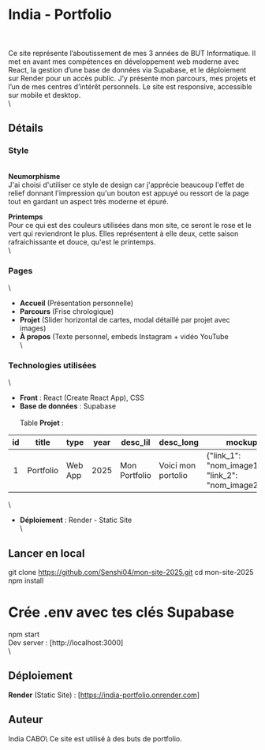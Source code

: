 # India - Portfolio
\
\
Ce site représente l’aboutissement de mes 3 années de BUT Informatique. Il met en avant mes compétences en développement web moderne avec React, la gestion d’une base de données via Supabase, et le déploiement sur Render pour un accès public.
J’y présente mon parcours, mes projets et l’un de mes centres d’intérêt personnels. Le site est responsive, accessible sur mobile et desktop.
\
\
## Détails

### Style
\
**Neumorphisme** \
J'ai choisi d'utiliser ce style de design car j'apprécie beaucoup l'effet de relief donnant l'impression qu'un bouton est appuyé ou ressort de la page tout en gardant un aspect très moderne et épuré.

**Printemps** \
Pour ce qui est des couleurs utilisées dans mon site, ce seront le rose et le vert qui reviendront le plus. Elles représentent à elle deux, cette saison rafraichissante et douce, qu'est le printemps.
\
\
### Pages
\
- **Accueil** (Présentation personnelle)
- **Parcours** (Frise chrologique)
- **Projet** (Slider horizontal de cartes, modal détaillé par projet avec images)
- **À propos** (Texte personnel, embeds Instagram + vidéo YouTube
\
\
### Technologies utilisées 
\
- **Front** : React (Create React App), CSS
- **Base de données** : Supabase
\
\
Table **Projet** : 

| id | title     | type    | year | desc_lil      | desc_long          | mockups                                                  |
|:--:|-----------|---------|------|---------------|--------------------|----------------------------------------------------------|
| 1  | Portfolio | Web App | 2025 | Mon Portfolio | Voici mon portolio | {"link_1": "nom_image1.png", "link_2": "nom_image2.png"} |
\
- **Déploiement** : Render - Static Site
\
\
## Lancer en local

git clone https://github.com/Senshi04/mon-site-2025.git
cd mon-site-2025
npm install
# Crée .env avec tes clés Supabase
npm start
\
Dev server : [http://localhost:3000]
\
\
## Déploiement 

**Render** (Static Site) : [https://india-portfolio.onrender.com]

## Auteur

India CABO\ Ce site est utilisé à des buts de portfolio.
